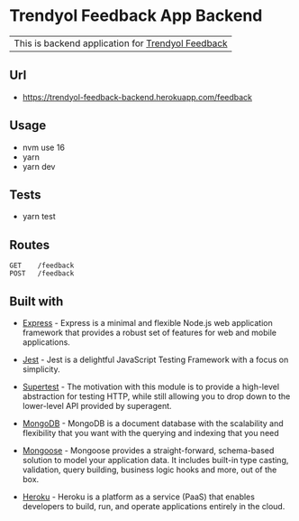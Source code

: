 # Trendyol Feedback App Backend

<table>
<tr>
<td>
    This is backend application for 
        <a href="https://github.com/DevelopmentHiring/EvrenVural/tree/master/my-app">
        Trendyol Feedback
        </a>
</td>
</tr>
</table>

## Url

- https://trendyol-feedback-backend.herokuapp.com/feedback

## Usage

- nvm use 16
- yarn
- yarn dev

## Tests

- yarn test

## Routes

```
GET    /feedback
POST   /feedback
```

## Built with

- [Express](https://expressjs.com/) - Express is a minimal and flexible Node.js web application framework that provides a robust set of features for web and mobile applications.

- [Jest](https://jestjs.io/) - Jest is a delightful JavaScript Testing Framework with a focus on simplicity.

- [Supertest](https://github.com/visionmedia/supertest) - The motivation with this module is to provide a high-level abstraction for testing HTTP, while still allowing you to drop down to the lower-level API provided by superagent.

- [MongoDB](https://www.mongodb.com/) - MongoDB is a document database with the scalability and flexibility that you want with the querying and indexing that you need

- [Mongoose](https://mongoosejs.com/) - Mongoose provides a straight-forward, schema-based solution to model your application data. It includes built-in type casting, validation, query building, business logic hooks and more, out of the box.

- [Heroku](https://www.heroku.com/) - Heroku is a platform as a service (PaaS) that enables developers to build, run, and operate applications entirely in the cloud.
